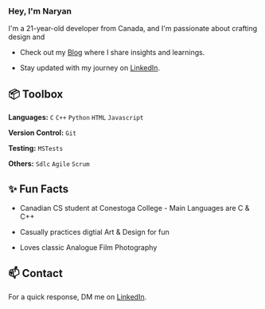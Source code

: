 ### Hey, I'm Naryan

I'm a 21-year-old developer from Canada, and I'm passionate about crafting design and 


- Check out my [Blog](https://bz-city.neocities.org/) where I share insights and learnings.
  
- Stay updated with my journey on [LinkedIn](https://www.linkedin.com/in/naryan-sambhi/).


## 📦 Toolbox

**Languages:** `C` `C++` `Python` `HTML` `Javascript`

**Version Control:** `Git`

**Testing:** `MSTests` 

**Others:** `Sdlc` `Agile` `Scrum`

## ✨ Fun Facts

  
- Canadian CS student at Conestoga College - Main Languages are C & C++
  
- Casually practices digtial Art & Design for fun
  
- Loves classic Analogue Film Photography
  

## 📫 Contact


For a quick response, DM me on [LinkedIn](https://www.linkedin.com/in/naryan-sambhi/). 
  

